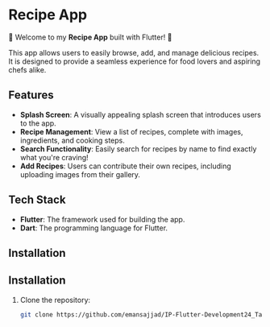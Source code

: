 # Recipe App

🌟 Welcome to my **Recipe App** built with Flutter! 🌟

This app allows users to easily browse, add, and manage delicious recipes. It is designed to provide a seamless experience for food lovers and aspiring chefs alike. 

## Features

- **Splash Screen**: A visually appealing splash screen that introduces users to the app.
- **Recipe Management**: View a list of recipes, complete with images, ingredients, and cooking steps.
- **Search Functionality**: Easily search for recipes by name to find exactly what you're craving!
- **Add Recipes**: Users can contribute their own recipes, including uploading images from their gallery.

## Tech Stack

- **Flutter**: The framework used for building the app.
- **Dart**: The programming language for Flutter.

## Installation

## Installation

1. Clone the repository:
   ```bash
   git clone https://github.com/emansajjad/IP-Flutter-Development24_Task4-5.git

